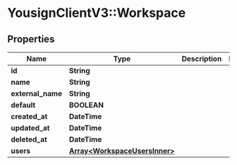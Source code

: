 # YousignClientV3::Workspace

## Properties
Name | Type | Description | Notes
------------ | ------------- | ------------- | -------------
**id** | **String** |  | 
**name** | **String** |  | 
**external_name** | **String** |  | 
**default** | **BOOLEAN** |  | 
**created_at** | **DateTime** |  | 
**updated_at** | **DateTime** |  | 
**deleted_at** | **DateTime** |  | 
**users** | [**Array&lt;WorkspaceUsersInner&gt;**](WorkspaceUsersInner.md) |  | 

